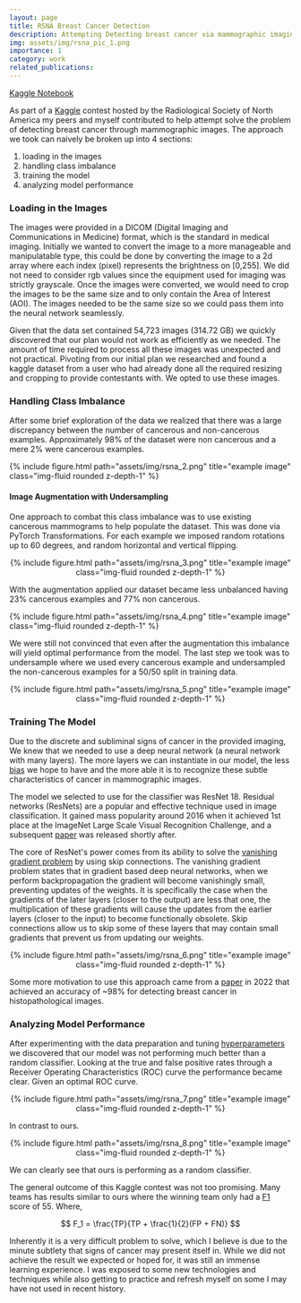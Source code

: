 ```yaml
---
layout: page
title: RSNA Breast Cancer Detection
description: Attempting Detecting breast cancer via mammographic imaging
img: assets/img/rsna_pic_1.png
importance: 1
category: work
related_publications: 
---
```

[Kaggle Notebook](https://www.kaggle.com/code/jaketaranov/rsna-breast-cancer-detection)


As part of a [Kaggle](https://www.kaggle.com/) contest hosted by the Radiological Society of North America my peers and myself contributed to help attempt solve the problem of detecting breast cancer through mammographic images. The approach we took can naively be broken up into 4 sections:

<ol>
    <li>loading in the images </li>
    <li>handling class imbalance</li>
    <li>training the model</li>
    <li>analyzing model performance</li>
</ol>

### Loading in the Images 

The images were provided in a DICOM (Digital Imaging and Communications in Medicine) format, which is the standard in medical imaging. Initially we wanted to convert the image to a more manageable and manipulatable type, this could be done by converting the image to a 2d array where each index (pixel) represents the brightness on [0,255]. We did not need to consider rgb values since the equipment used for imaging was strictly grayscale. Once the images were converted, we would need to crop the images to be the same size and to only contain the Area of Interest (AOI). The images needed to be the same size so we could pass them into the neural network seamlessly.

Given that the data set contained 54,723 images (314.72 GB) we quickly discovered that our plan would not work as efficiently as we needed. The amount of time required to process all these images was unexpected and not practical. Pivoting from our initial plan we researched and found a kaggle dataset from a user who had already done all the required resizing and cropping to provide contestants with. We opted to use these images.


### Handling Class Imbalance

After some brief exploration of the data we realized that there was a large discrepancy between the number of cancerous and non-cancerous examples. Approximately 98% of the dataset were non cancerous and a mere 2% were cancerous examples.

<div class="row">
    <div class="col-sm mt-3 mt-md-0">
        {% include figure.html path="assets/img/rsna_2.png" title="example image" class="img-fluid rounded z-depth-1" %}
    </div>
</div>


#### Image Augmentation with Undersampling

One approach to combat this class imbalance was to use existing cancerous mammograms to help populate the dataset. This was done via PyTorch Transformations. For each example we imposed random rotations up to 60 degrees, and random horizontal and vertical flipping. 

<div class="row" align="center">
    <div class="col-sm mt-3 mt-md-0">
        {% include figure.html path="assets/img/rsna_3.png" title="example image" class="img-fluid rounded z-depth-1" %}
    </div>
</div>

With the augmentation applied our dataset became less unbalanced having 23% cancerous examples and 77% non cancerous.

<div class="row">
    <div class="col-sm mt-3 mt-md-0">
        {% include figure.html path="assets/img/rsna_4.png" title="example image" class="img-fluid rounded z-depth-1" %}
    </div>
</div>

We were still not convinced that even after the augmentation this imbalance will yield optimal performance from the model. The last step we took was to undersample where we used every cancerous example and undersampled the non-cancerous examples for a 50/50 split in training data.

<div class="row" align="center">
    <div class="col-sm mt-3 mt-md-0">
        {% include figure.html path="assets/img/rsna_5.png" title="example image" class="img-fluid rounded z-depth-1" %}
    </div>
</div>


### Training The Model

Due to the discrete and subliminal signs of cancer in the provided imaging, We knew that we needed to use a deep neural network (a neural network with many layers). The more layers we can instantiate in our model, the less [bias](https://en.wikipedia.org/wiki/Bias%E2%80%93variance_tradeoff) we hope to have and the more able it is to recognize these subtle characteristics of cancer in mammographic images.

The model we selected to use for the classifier was ResNet 18. Residual networks (ResNets) are a popular and effective technique used in image classification. It gained mass popularity around 2016 when it achieved 1st place at the ImageNet Large Scale Visual Recognition Challenge, and a subsequent [paper](https://arxiv.org/abs/1512.03385) was released shortly after.

The core of ResNet's power comes from its ability to solve the [vanishing gradient problem](https://en.wikipedia.org/wiki/Vanishing_gradient_problem) by using skip connections. The vanishing gradient problem states that in gradient based deep neural networks, when we perform backpropagation the gradient will become vanishingly small, preventing updates of the weights. It is specifically the case when the gradients of the later layers (closer to the output) are less that one, the multiplication of these gradients will cause the updates from the earlier layers (closer to the input) to become functionally obsolete. Skip connections allow us to skip some of these layers that may contain small gradients that prevent us from updating our weights.


<div class="row" align="center">
    <div class="col-sm mt-3 mt-md-0">
        {% include figure.html path="assets/img/rsna_6.png" title="example image" class="img-fluid rounded z-depth-1" %}
    </div>
</div>

Some more motivation to use this approach came from a [paper](https://onlinelibrary.wiley.com/doi/abs/10.1002/ima.22698) in 2022 that achieved an accuracy of ~98% for detecting breast cancer in histopathological images.


### Analyzing Model Performance
After experimenting with the data preparation and tuning [hyperparameters](https://en.wikipedia.org/wiki/Hyperparameter_(machine_learning)) we discovered that our model was not performing much better than a random classifier. Looking at the true and false positive rates through a Receiver Operating Characteristics (ROC) curve the performance became clear. Given an optimal ROC curve.


<div class="row" align="center">
    <div class="col-sm mt-3 mt-md-0">
        {% include figure.html path="assets/img/rsna_7.png" title="example image" class="img-fluid rounded z-depth-1" %}
    </div>
</div>

In contrast to ours.

<div class="row" align="center">
    <div class="col-sm mt-3 mt-md-0">
        {% include figure.html path="assets/img/rsna_8.png" title="example image" class="img-fluid rounded z-depth-1" %}
    </div>
</div>

We can clearly see that ours is performing as a random classifier.

The general outcome of this Kaggle contest was not too promising. Many teams has results similar to ours where the winning team only had a [F1](https://en.wikipedia.org/wiki/F-score) score of 55. Where,

$$ F_1 = \frac{TP}{TP + \frac{1}{2}(FP + FN)} $$

Inherently it is a very difficult problem to solve, which I believe is due to the minute subtlety that signs of cancer may present itself in. While we did not achieve the result we expected or hoped for, it was still an immense learning experience. I was exposed to some new technologies and techniques while also getting to practice and refresh myself on some I may have not used in recent history.

